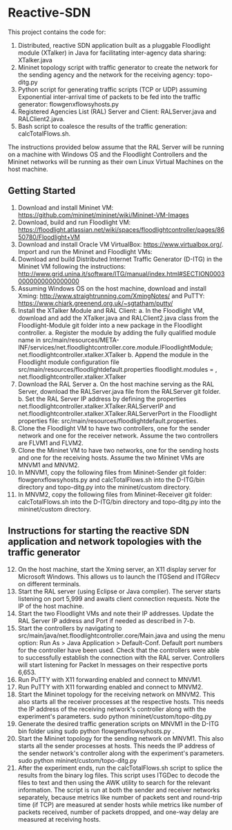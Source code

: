 # Reactive-SDN
This project contains the code for: 

1)	Distributed, reactive SDN application built as a pluggable Floodlight module (XTalker) in Java for facilitating inter-agency data sharing: XTalker.java
2)	Mininet topology script with traffic generator to create the network for the sending agency and the network for the receiving agency: topo-ditg.py
3)	Python script for generating traffic scripts (TCP or UDP) assuming Exponential inter-arrival time of packets to be fed into the traffic generator: flowgenxflowsyhosts.py
4)	Registered Agencies List (RAL) Server and Client: RALServer.java and RALClient2.java.
5)	Bash script to coalesce the results of the traffic generation: calcTotalFlows.sh.

The instructions provided below assume that the RAL Server will be running on a machine with Windows OS and the Floodlight Controllers and the Mininet networks will be running as their own Linux Virtual Machines on the host machine.

## Getting Started

1)	Download and install Mininet VM: https://github.com/mininet/mininet/wiki/Mininet-VM-Images 
2)	Download, build and run Floodlight VM: https://floodlight.atlassian.net/wiki/spaces/floodlightcontroller/pages/8650780/Floodlight+VM 
3)	Download and install Oracle VM VirtualBox: https://www.virtualbox.org/. Import and run the Mininet and Floodlight VMs: 
4)	Download and build Distributed Internet Traffic Generator (D-ITG) in the Mininet VM following the instructions: http://www.grid.unina.it/software/ITG/manual/index.html#SECTION00030000000000000000 
5)	Assuming Windows OS on the host machine, download and install Xming: http://www.straightrunning.com/XmingNotes/ and PuTTY: https://www.chiark.greenend.org.uk/~sgtatham/putty/ 
6)	Install the XTalker Module and RAL Client:
a.	In the Floodlight VM, download and add the XTalker.java and RALClient2.java class from the Floodlight-Module git folder into a new package in the Floodlight controller. 
a.	Register the module by adding the fully qualified module name in src/main/resources/META-INF/services/net.floodlightcontroller.core.module.IFloodlightModule; net.floodlightcontroller.xtalker.XTalker
b.	Append the module in the Floodlight module configuration file src/main/resources/floodlightdefault.properties  floodlight.modules = <existing modules>, net.floodlightcontroller.xtalker.XTalker
7)	Download the RAL Server
a.	On the host machine serving as the RAL Server, download the RALServer.java file from the RALServer git folder.
b.	Set the RAL Server IP address by defining the properties net.floodlightcontroller.xtalker.XTalker.RALServerIP and net.floodlightcontroller.xtalker.XTalker.RALServerPort in the Floodlight properties file: src/main/resources/floodlightdefault.properties.
8)	Clone the Floodlight VM to have two controllers, one for the sender network and one for the receiver network. Assume the two controllers are FLVM1 and FLVM2.
9)	Clone the Mininet VM to have two networks, one for the sending hosts and one for the receiving hosts. Assume the two Mininet VMs are MNVM1 and MNVM2.
10)	In MNVM1, copy the following files from Mininet-Sender git folder: flowgenxflowsyhosts.py and calcTotalFlows.sh into the D-ITG/bin directory and topo-ditg.py into the mininet/custom directory.
11)	In MNVM2, copy the following files from Mininet-Receiver git folder: calcTotalFlows.sh into the D-ITG/bin directory and topo-ditg.py into the mininet/custom directory.

## Instructions for starting the reactive SDN application and network topologies with the traffic generator

12)	On the host machine, start the Xming server, an X11 display server for Microsoft Windows. This allows us to launch the ITGSend and ITGRecv on different terminals.
13)	Start the RAL server (using Eclipse or Java complier). The server starts listening on port 5,999 and awaits client connection requests. Note the IP of the host machine.
14)	Start the two Floodlight VMs and note their IP addresses. Update the RAL Server IP address and Port if needed as described in 7-b.
15)	Start the controllers by navigating to src/main/java/net.floodlightcontroller.core/Main.java and using the menu option: Run As > Java Application > Default-Conf. Default port numbers for the controller have been used. Check that the controllers were able to successfully establish the connection with the RAL server. Controllers will start listening for Packet In messages on their respective ports 6,653.
16)	Run PuTTY with X11 forwarding enabled and connect to MNVM1.
17)	Run PuTTY with X11 forwarding enabled and connect to MNVM2.
18)	Start the Mininet topology for the receiving network on MNVM2. This also starts all the receiver processes at the respective hosts. This needs the IP address of the receiving network's controller along with the experiment's parameters. sudo python mininet/custom/topo-ditg.py <FLVM2 IP> <other parameters>
19)	Generate the desired traffic generation scripts on MNVM1 in the D-ITG bin folder using sudo python flowgenxflowsyhosts.py <parameters>.
20)	Start the Mininet topology for the sending network on MNVM1. This also starts all the sender processes at hosts. This needs the IP address of the sender network's controller along with the experiment's parameters. sudo python mininet/custom/topo-ditg.py <FLVM1 IP> <other parameters>
21)	After the experiment ends, run the calcTotalFlows.sh script to splice the results from the binary log files. This script uses ITGDec to decode the files to text and then using the AWK utility to search for the relevant information. The script is run at both the sender and receiver networks separately, because metrics like number of packets sent and round-trip time (if TCP) are measured at sender hosts while metrics like number of packets received, number of packets dropped, and one-way delay are measured at receiving hosts.
